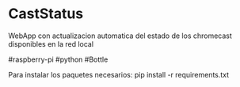 # CastStatus

WebApp con actualizacion automatica del estado de los chromecast disponibles en la red local

#raspberry-pi #python #Bottle

Para instalar los paquetes necesarios: pip install -r requirements.txt
